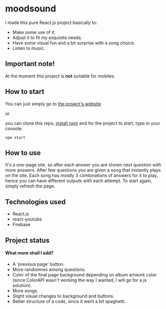 # moodsound
I made this pure React.js project basically to:
- Make some use of it.
- Adjust it to fit my exquisite needs.
- Have some visual fun and a bit surprise with a song choice.
- Listen to music.


## Important note!
At the moment this project is **not** suitable for mobiles.


## How to start
You can just simply go to [the project's website](https://malastrasza.github.io/Moodsound_react.js/) 

or

you can clone this repo, [install npm](https://www.npmjs.com/get-npm) and for the project to start, type in your console:
```
npm start
```

## How to use
It's a one-page site, so after each answer you are shown next question with more answers. After few questions you are given a song that instantly plays on the site. Each song has mostly 3 combinations of answers for it to play, hence you can have different outputs with each attempt. To start again, simply refresh the page.


## Technologies used
- React.js
- react-youtube
- Firebase


## Project status
#### What more shall I add?
- A 'previous page' button.
- More randomnes among questions.
- Color of the final page background depending on album artwork color (since ColorAPI wasn't working the way I wanted, I will go for a js solution).
- More songs.
- Slight visual changes to background and buttons.
- Better structure of a code, since it went a bit spaghetti.
